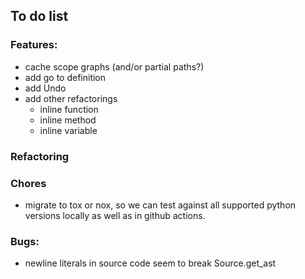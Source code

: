 ## To do list

### Features:

* cache scope graphs (and/or partial paths?)
* add go to definition
* add Undo
* add other refactorings
  * inline function
  * inline method
  * inline variable

### Refactoring


### Chores

* migrate to tox or nox, so we can test against all supported python
  versions locally as well as in github actions.

### Bugs:

* newline literals in source code seem to break Source.get_ast

